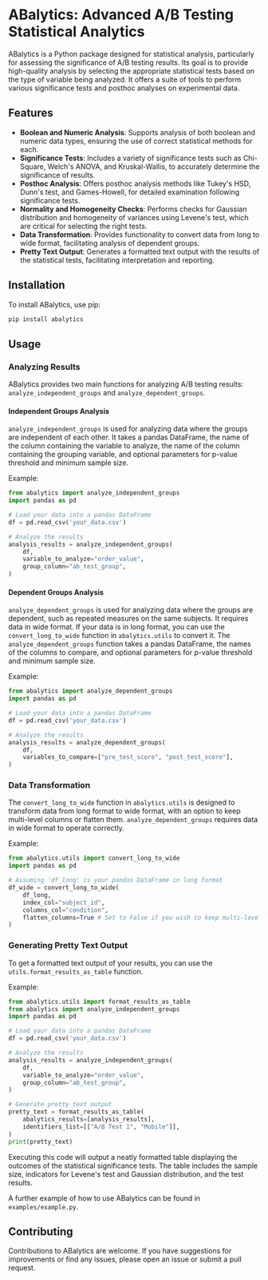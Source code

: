 # ABalytics: Advanced A/B Testing Statistical Analytics

ABalytics is a Python package designed for statistical analysis, particularly for assessing the significance of A/B testing results. Its goal is to provide high-quality analysis by selecting the appropriate statistical tests based on the type of variable being analyzed. It offers a suite of tools to perform various significance tests and posthoc analyses on experimental data.

## Features

- **Boolean and Numeric Analysis**: Supports analysis of both boolean and numeric data types, ensuring the use of correct statistical methods for each.
- **Significance Tests**: Includes a variety of significance tests such as Chi-Square, Welch's ANOVA, and Kruskal-Wallis, to accurately determine the significance of results.
- **Posthoc Analysis**: Offers posthoc analysis methods like Tukey's HSD, Dunn's test, and Games-Howell, for detailed examination following significance tests.
- **Normality and Homogeneity Checks**: Performs checks for Gaussian distribution and homogeneity of variances using Levene's test, which are critical for selecting the right tests.
- **Data Transformation**: Provides functionality to convert data from long to wide format, facilitating analysis of dependent groups.
- **Pretty Text Output**: Generates a formatted text output with the results of the statistical tests, facilitating interpretation and reporting.

## Installation

To install ABalytics, use pip:
```bash
pip install abalytics
```

## Usage
### Analyzing Results

ABalytics provides two main functions for analyzing A/B testing results: `analyze_independent_groups` and `analyze_dependent_groups`.

#### Independent Groups Analysis

`analyze_independent_groups` is used for analyzing data where the groups are independent of each other. It takes a pandas DataFrame, the name of the column containing the variable to analyze, the name of the column containing the grouping variable, and optional parameters for p-value threshold and minimum sample size.

Example:
```python
from abalytics import analyze_independent_groups
import pandas as pd

# Load your data into a pandas DataFrame
df = pd.read_csv('your_data.csv')

# Analyze the results
analysis_results = analyze_independent_groups(
    df,
    variable_to_analyze="order_value",
    group_column="ab_test_group",
)
```


#### Dependent Groups Analysis

`analyze_dependent_groups` is used for analyzing data where the groups are dependent, such as repeated measures on the same subjects. It requires data in wide format. If your data is in long format, you can use the `convert_long_to_wide` function in `abalytics.utils` to convert it. The `analyze_dependent_groups` function takes a pandas DataFrame, the names of the columns to compare, and optional parameters for p-value threshold and minimum sample size.

Example:
```python
from abalytics import analyze_dependent_groups
import pandas as pd

# Load your data into a pandas DataFrame
df = pd.read_csv('your_data.csv')

# Analyze the results
analysis_results = analyze_dependent_groups(
    df,
    variables_to_compare=["pre_test_score", "post_test_score"],
)
```

### Data Transformation

The `convert_long_to_wide` function in `abalytics.utils` is designed to transform data from long format to wide format, with an option to keep multi-level columns or flatten them. `analyze_dependent_groups` requires data in wide format to operate correctly.

Example:
```python
from abalytics.utils import convert_long_to_wide
import pandas as pd

# Assuming 'df_long' is your pandas DataFrame in long format
df_wide = convert_long_to_wide(
    df_long,
    index_col="subject_id",
    columns_col="condition",
    flatten_columns=True # Set to False if you wish to keep multi-level columns
)
```

### Generating Pretty Text Output

To get a formatted text output of your results, you can use the `utils.format_results_as_table` function.

Example:
```python
from abalytics.utils import format_results_as_table
from abalytics import analyze_independent_groups
import pandas as pd

# Load your data into a pandas DataFrame
df = pd.read_csv('your_data.csv')

# Analyze the results
analysis_results = analyze_independent_groups(
    df,
    variable_to_analyze="order_value",
    group_column="ab_test_group",
)

# Generate pretty text output
pretty_text = format_results_as_table(
    abalytics_results=[analysis_results],
    identifiers_list=[["A/B Test 1", "Mobile"]],
)
print(pretty_text)
```
Executing this code will output a neatly formatted table displaying the outcomes of the statistical significance tests. The table includes the sample size, indicators for Levene's test and Gaussian distribution, and the test results.

A further example of how to use ABalytics can be found in `examples/example.py`.

## Contributing

Contributions to ABalytics are welcome. If you have suggestions for improvements or find any issues, please open an issue or submit a pull request.